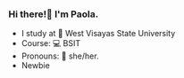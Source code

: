 ### Hi there!👋 I'm Paola.
- I study at :school: West Visayas State University
- Course: :computer: BSIT
- Pronouns: :woman: she/her.
- Newbie


